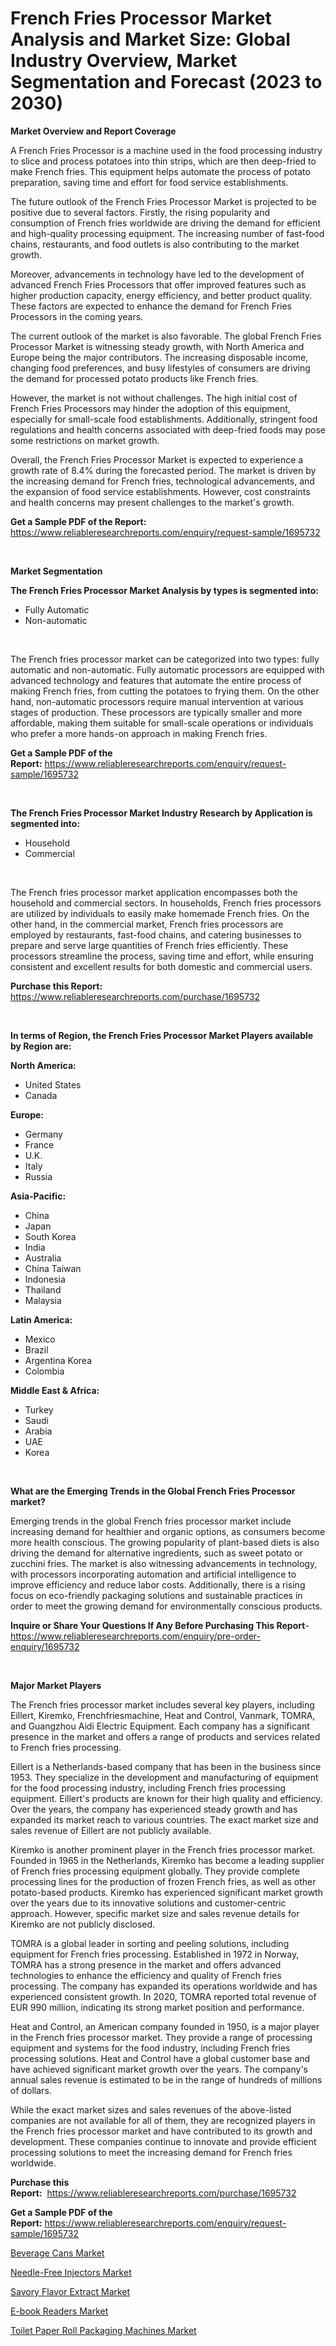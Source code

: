 <p><h1>French Fries Processor Market Analysis and Market Size: Global Industry Overview, Market Segmentation and Forecast (2023 to 2030)</h1></p><p><strong>Market Overview and Report Coverage</strong></p>
<p><p>A French Fries Processor is a machine used in the food processing industry to slice and process potatoes into thin strips, which are then deep-fried to make French fries. This equipment helps automate the process of potato preparation, saving time and effort for food service establishments.</p><p>The future outlook of the French Fries Processor Market is projected to be positive due to several factors. Firstly, the rising popularity and consumption of French fries worldwide are driving the demand for efficient and high-quality processing equipment. The increasing number of fast-food chains, restaurants, and food outlets is also contributing to the market growth.</p><p>Moreover, advancements in technology have led to the development of advanced French Fries Processors that offer improved features such as higher production capacity, energy efficiency, and better product quality. These factors are expected to enhance the demand for French Fries Processors in the coming years.</p><p>The current outlook of the market is also favorable. The global French Fries Processor Market is witnessing steady growth, with North America and Europe being the major contributors. The increasing disposable income, changing food preferences, and busy lifestyles of consumers are driving the demand for processed potato products like French fries.</p><p>However, the market is not without challenges. The high initial cost of French Fries Processors may hinder the adoption of this equipment, especially for small-scale food establishments. Additionally, stringent food regulations and health concerns associated with deep-fried foods may pose some restrictions on market growth.</p><p>Overall, the French Fries Processor Market is expected to experience a growth rate of 8.4% during the forecasted period. The market is driven by the increasing demand for French fries, technological advancements, and the expansion of food service establishments. However, cost constraints and health concerns may present challenges to the market's growth.</p></p>
<p><strong>Get a Sample PDF of the Report:</strong> <a href="https://www.reliableresearchreports.com/enquiry/request-sample/1695732">https://www.reliableresearchreports.com/enquiry/request-sample/1695732</a></p>
<p>&nbsp;</p>
<p><strong>Market Segmentation</strong></p>
<p><strong>The French Fries Processor Market Analysis by types is segmented into:</strong></p>
<p><ul><li>Fully Automatic</li><li>Non-automatic</li></ul></p>
<p>&nbsp;</p>
<p><p>The French fries processor market can be categorized into two types: fully automatic and non-automatic. Fully automatic processors are equipped with advanced technology and features that automate the entire process of making French fries, from cutting the potatoes to frying them. On the other hand, non-automatic processors require manual intervention at various stages of production. These processors are typically smaller and more affordable, making them suitable for small-scale operations or individuals who prefer a more hands-on approach in making French fries.</p></p>
<p><strong>Get a Sample PDF of the Report:</strong>&nbsp;<a href="https://www.reliableresearchreports.com/enquiry/request-sample/1695732">https://www.reliableresearchreports.com/enquiry/request-sample/1695732</a></p>
<p>&nbsp;</p>
<p><strong>The French Fries Processor Market Industry Research by Application is segmented into:</strong></p>
<p><ul><li>Household</li><li>Commercial</li></ul></p>
<p>&nbsp;</p>
<p><p>The French fries processor market application encompasses both the household and commercial sectors. In households, French fries processors are utilized by individuals to easily make homemade French fries. On the other hand, in the commercial market, French fries processors are employed by restaurants, fast-food chains, and catering businesses to prepare and serve large quantities of French fries efficiently. These processors streamline the process, saving time and effort, while ensuring consistent and excellent results for both domestic and commercial users.</p></p>
<p><strong>Purchase this Report:</strong>&nbsp; <a href="https://www.reliableresearchreports.com/purchase/1695732">https://www.reliableresearchreports.com/purchase/1695732</a></p>
<p>&nbsp;</p>
<p><strong>In terms of Region, the French Fries Processor Market Players available by Region are:</strong></p>
<p>
    <p> <strong> North America: </strong>
        <ul>
            <li>United States</li>
            <li>Canada</li>
        </ul>
        </p> 
    <p> <strong> Europe: </strong>
        <ul>
            <li>Germany</li>
            <li>France</li>
            <li>U.K.</li>
            <li>Italy</li>
            <li>Russia</li>
        </ul>
        </p> 
    <p> <strong> Asia-Pacific: </strong>
        <ul>
            <li>China</li>
            <li>Japan</li>
            <li>South Korea</li>
            <li>India</li>
            <li>Australia</li>
            <li>China Taiwan</li>
            <li>Indonesia</li>
            <li>Thailand</li>
            <li>Malaysia</li>
        </ul>
        </p> 
    <p> <strong> Latin America: </strong>
        <ul>
            <li>Mexico</li>
            <li>Brazil</li>
            <li>Argentina Korea</li>
            <li>Colombia</li>
        </ul>
        </p> 
    <p> <strong> Middle East & Africa: </strong>
        <ul>
            <li>Turkey</li>
            <li>Saudi</li>
            <li>Arabia</li>
            <li>UAE</li>
            <li>Korea</li>
        </ul>
    </p>
    </p>
<p>&nbsp;</p>
<p><strong>What are the Emerging Trends in the Global French Fries Processor market?</strong></p>
<p><p>Emerging trends in the global French fries processor market include increasing demand for healthier and organic options, as consumers become more health conscious. The growing popularity of plant-based diets is also driving the demand for alternative ingredients, such as sweet potato or zucchini fries. The market is also witnessing advancements in technology, with processors incorporating automation and artificial intelligence to improve efficiency and reduce labor costs. Additionally, there is a rising focus on eco-friendly packaging solutions and sustainable practices in order to meet the growing demand for environmentally conscious products.</p></p>
<p><strong>Inquire or Share Your Questions If Any Before Purchasing This Report</strong>- <a href="https://www.reliableresearchreports.com/enquiry/pre-order-enquiry/1695732">https://www.reliableresearchreports.com/enquiry/pre-order-enquiry/1695732</a></p>
<p>&nbsp;</p>
<p><strong>Major Market Players</strong></p>
<p><p>The French fries processor market includes several key players, including Eillert, Kiremko, Frenchfriesmachine, Heat and Control, Vanmark, TOMRA, and Guangzhou Aidi Electric Equipment. Each company has a significant presence in the market and offers a range of products and services related to French fries processing.</p><p>Eillert is a Netherlands-based company that has been in the business since 1953. They specialize in the development and manufacturing of equipment for the food processing industry, including French fries processing equipment. Eillert's products are known for their high quality and efficiency. Over the years, the company has experienced steady growth and has expanded its market reach to various countries. The exact market size and sales revenue of Eillert are not publicly available.</p><p>Kiremko is another prominent player in the French fries processor market. Founded in 1965 in the Netherlands, Kiremko has become a leading supplier of French fries processing equipment globally. They provide complete processing lines for the production of frozen French fries, as well as other potato-based products. Kiremko has experienced significant market growth over the years due to its innovative solutions and customer-centric approach. However, specific market size and sales revenue details for Kiremko are not publicly disclosed.</p><p>TOMRA is a global leader in sorting and peeling solutions, including equipment for French fries processing. Established in 1972 in Norway, TOMRA has a strong presence in the market and offers advanced technologies to enhance the efficiency and quality of French fries processing. The company has expanded its operations worldwide and has experienced consistent growth. In 2020, TOMRA reported total revenue of EUR 990 million, indicating its strong market position and performance.</p><p>Heat and Control, an American company founded in 1950, is a major player in the French fries processor market. They provide a range of processing equipment and systems for the food industry, including French fries processing solutions. Heat and Control have a global customer base and have achieved significant market growth over the years. The company's annual sales revenue is estimated to be in the range of hundreds of millions of dollars.</p><p>While the exact market sizes and sales revenues of the above-listed companies are not available for all of them, they are recognized players in the French fries processor market and have contributed to its growth and development. These companies continue to innovate and provide efficient processing solutions to meet the increasing demand for French fries worldwide.</p></p>
<p><strong>Purchase this Report:</strong>&nbsp;&nbsp;<a href="https://www.reliableresearchreports.com/purchase/1695732">https://www.reliableresearchreports.com/purchase/1695732</a></p>
<p></p>
<p><strong>Get a Sample PDF of the Report:</strong>&nbsp;<a href="https://www.reliableresearchreports.com/enquiry/request-sample/1695732">https://www.reliableresearchreports.com/enquiry/request-sample/1695732</a></p>
<p><p><a href="https://www.linkedin.com/pulse/beverage-cans-market-size-growth-forecast-from-2023--paawe/">Beverage Cans Market</a></p><p><a href="https://www.linkedin.com/pulse/needle-free-injectors-market-insights-players-forecast-tkbre/">Needle-Free Injectors Market</a></p><p><a href="https://medium.com/@ulicesdoyle2023/savory-flavor-extract-market-the-key-to-successful-business-strategy-forecast-till-2030-c664f5ed364e">Savory Flavor Extract Market</a></p><p><a href="https://www.linkedin.com/pulse/e-book-readers-market-research-report-provides-thorough-sbmme/">E-book Readers Market</a></p><p><a href="https://medium.com/@shaniekunze/toilet-paper-roll-packaging-machines-market-the-key-to-successful-business-strategy-forecast-till-d7af6cd013e6">Toilet Paper Roll Packaging Machines Market</a></p></p>